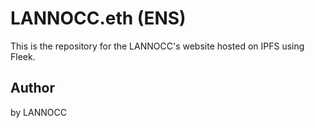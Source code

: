 # LANNOCC.eth (ENS)
This is the repository for the LANNOCC's website hosted on IPFS using Fleek.

## Author

by LANNOCC

